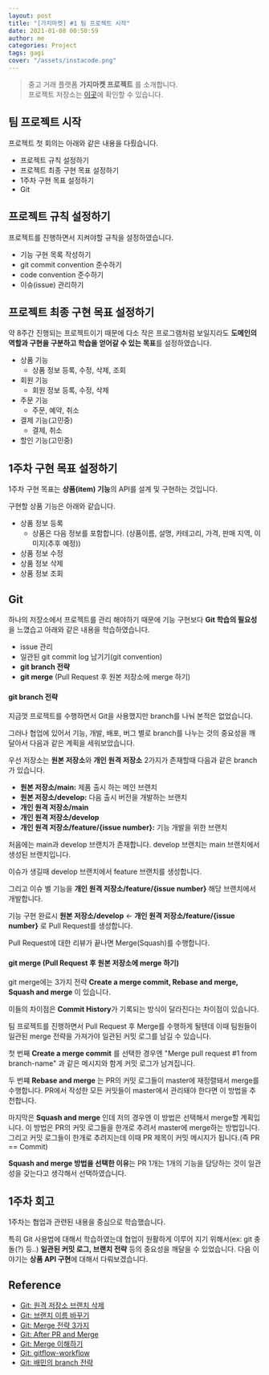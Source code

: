 ```yaml
---
layout: post
title: "[가지마켓] #1 팀 프로젝트 시작"
date: 2021-01-08 00:50:59
author: me
categories: Project
tags: gagi
cover: "/assets/instacode.png"
---
```



> 중고 거래 플랫폼 **가지마켓 프로젝트** 를 소개합니다.<br/>
> 프로젝트 저장소는 [이곳](https://github.com/GagiMarket/gagi)에 확인할 수 있습니다.


## 팀 프로젝트 시작
프로젝트 첫 회의는 아래와 같은 내용을 다뤘습니다.

* 프로젝트 규칙 설정하기
* 프로젝트 최종 구현 목표 설정하기
* 1주차 구현 목표 설정하기
* Git

## 프로젝트 규칙 설정하기
프로젝트를 진행하면서 지켜야할 규칙을 설정하였습니다.

* 기능 구현 목록 작성하기
* git commit convention 준수하기
* code convention 준수하기
* 이슈(issue) 관리하기

## 프로젝트 최종 구현 목표 설정하기
약 8주간 진행되는 프로젝트이기 때문에 다소 작은 프로그램처럼 보일지라도 **도메인의 역할과 구현을 구분하고 학습을 얻어갈 수 있는 목표**를 설정하였습니다.

* 상품 기능
  + 상품 정보 등록, 수정, 삭제, 조회
* 회원 기능
  + 회원 정보 등록, 수정, 삭제
* 주문 기능
  + 주문, 예약, 취소
* 결제 기능(고민중)
  + 결제, 취소
* 할인 기능(고민중)

## 1주차 구현 목표 설정하기
1주차 구현 목표는 **상품(item) 기능**의 API를 설계 및 구현하는 것입니다.

구현할 상품 기능은 아래와 같습니다.

* 상품 정보 등록
  + 상품은 다음 정보를 포함합니다. (상품이름, 설명, 카테고리, 가격, 판매 지역, 이미지(추후 예정))
* 상품 정보 수정
* 상품 정보 삭제
* 상품 정보 조회

## Git
하나의 저장소에서 프로젝트를 관리 해야하기 때문에 기능 구현보다 **Git 학습의 필요성**을 느꼈습고 아래와 같은 내용을 학습하였습니다.

* issue 관리
* 일관된 git commit log 남기기(git convention)
* **git branch 전략**
* **git merge** (Pull Request 후 원본 저장소에 merge 하기)

#### git branch 전략
지금껏 프로젝트를 수행하면서 Git을 사용했지만 branch를 나눠 본적은 없었습니다. 

그러나 협업에 있어서 기능, 개발, 배포, 버그 별로 branch를 나누는 것의 중요성을 깨달아서 다음과 같은 계획을 세워보았습니다.

우선 저장소는 **원본 저장소**와 **개인 원격 저장소** 2가지가 존재할때 다음과 같은 branch가 있습니다.

* **원본 저장소/main:** 제품 출시 하는 메인 브랜치
* **원본 저장소/develop:** 다음 출시 버전을 개발하는 브랜치
* **개인 원격 저장소/main** 
* **개인 원격 저장소/develop**
* **개인 원격 저장소/feature/{issue number}:** 기능 개발을 위한 브랜치

처음에는 main과 develop 브랜치가 존재합니다. develop 브랜치는 main 브랜치에서 생성된 브랜치입니다.

이슈가 생길때 develop 브랜치에서 feature 브랜치를 생성합니다.

그리고 이슈 별 기능을 **개인 원격 저장소/feature/{issue number}** 해당 브랜치에서 개발합니다.

기능 구현 완료시 **원본 저장소/develop** <- **개인 원격 저장소/feature/{issue number}** 로 Pull Request를 생성합니다.

Pull Request에 대한 리뷰가 끝나면 Merge(Squash)를 수행합니다.

#### git merge (Pull Request 후 원본 저장소에 merge 하기)
git merge에는 3가지 전략 **Create a merge commit, Rebase and merge, Squash and merge** 이 있습니다.

이들의 차이점은 **Commit History**가 기록되는 방식이 달라진다는 차이점이 있습니다.

팀 프로젝트를 진행하면서 Pull Request 후 Merge를 수행하게 될텐데 이때 팀원들이 일관된 merge 전략을 가져가야 일관된 커밋 로그를 남길 수 있습니다.

첫 번째 **Create a merge commit** 를 선택한 경우엔 "Merge pull request #1 from branch-name" 과 같은 메시지와 함게 커밋 로그가 남겨집니다.

두 번쨰 **Rebase and merge** 는 PR의 커밋 로그들이 master에 재정렬돼서 merge를 수행합니다. PR에서 작성한 모든 커밋들이 master에서 관리돼야 한다면 이 방법을 추천합니다.

마지막은 **Squash and merge** 인데 저의 경우엔 이 방법은 선택해서 merge할 계획입니다. 이 방법은 PR의 커밋 로그들을 한개로 추려서 master에 merge하는 방법입니다. 그리고 커밋 로그들이 한개로 추려지는데 이때 PR 제목이 커밋 메시지가 됩니다.(즉 PR == Commit)

**Squash and merge 방법을 선택한 이유**는 PR 1개는 1개의 기능을 담당하는 것이 일관성을 갖는다고 생각해서 선택하였습니다. 

## 1주차 회고
1주차는 협업과 관련된 내용을 중심으로 학습했습니다. 

특히 Git 사용법에 대해서 학습하였는데 협업이 원활하게 이루어 지기 위해서(ex: git 충돌(?) 등..) **일관된 커밋 로그, 브랜치 전략** 등의 중요성을 깨달을 수 있었습니다. 다음 이야기는 **상품 API 구현**에 대해서 다뤄보겠습니다.


## Reference
* [Git: 원격 저장소 브랜치 삭제](https://www.lesstif.com/gitbook/git-delete-remote-branch-20776547.html)
* [Git: 브랜치 이름 바꾸기](https://velog.io/@zansol/git%EB%A6%B0%EC%9D%B4-%ED%83%88%EC%B6%9C%EA%B8%B0-branch-%EC%9D%B4%EB%A6%84-%EB%B3%80%EA%B2%BD%ED%95%98%EA%B8%B0-g1jtzk99se)
* [Git: Merge 전략 3가지](https://evan-moon.github.io/2019/08/30/commit-history-merge-strategy/)
* [Git: After PR and Merge](https://brunch.co.kr/@anonymdevoo/9)
* [Git: Merge 이해하기](https://im-developer.tistory.com/182)
* [Git: gitflow-workflow](https://www.atlassian.com/git/tutorials/comparing-workflows/gitflow-workflow)
* [Git: 배민의 branch 전략](https://woowabros.github.io/experience/2017/10/30/baemin-mobile-git-branch-strategy.html)